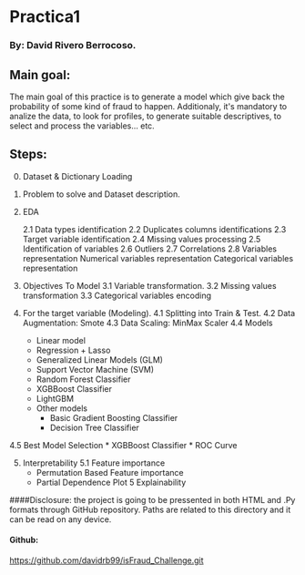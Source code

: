 # Practica1
### By: David Rivero Berrocoso.

## Main goal:

The main goal of this practice is to generate a model which give back the probability of some kind of fraud to happen. Additionaly, it's mandatory to analize the data, to look for profiles, to generate suitable descriptives, to select and process the variables... etc.

## Steps:

0. Dataset & Dictionary Loading


1. Problem to solve and Dataset description.

2. EDA

	2.1 Data types identification
	2.2 Duplicates columns identifications
	2.3 Target variable identification
	2.4 Missing values processing
	2.5 Identification of variables
	2.6 Outliers
	2.7 Correlations
	2.8 Variables representation
		Numerical variables representation
		Categorical variables representation

3. Objectives To Model
	3.1 Variable transformation.
	3.2 Missing values transformation
	3.3 Categorical variables encoding

4. For the target variable (Modeling).
	4.1 Splitting into Train & Test.
	4.2 Data Augmentation: Smote
	4.3 Data Scaling: MinMax Scaler
	4.4 Models
	- Linear model
	- Regression + Lasso
	- Generalized Linear Models (GLM)
	- Support Vector Machine (SVM)
	- Random Forest Classifier
	- XGBBoost Classifier
	- LightGBM
	- Other models
		* Basic Gradient Boosting Classifier
		* Decision Tree Classifier

 4.5 Best Model Selection
	* XGBBoost Classifier
	* ROC Curve
	
5. Interpretability
	5.1 Feature importance
	* Permutation Based Feature importance
	* Partial Dependence Plot
	5 Explainability

####Disclosure:
the project is going to be pressented in both HTML and .Py formats through GitHub repository. Paths are related to this directory and it can be read on any device.

#### Github:
https://github.com/davidrb99/isFraud_Challenge.git
